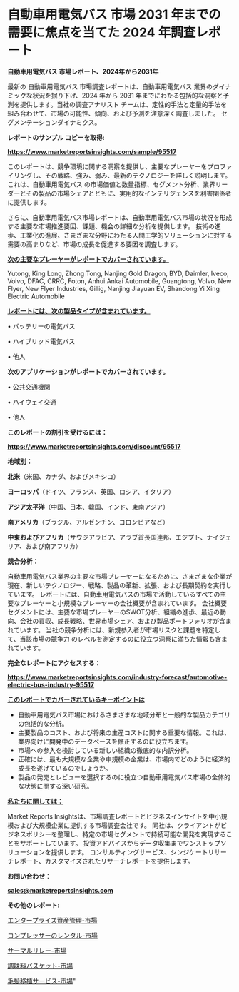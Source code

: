 # 自動車用電気バス 市場 2031 年までの需要に焦点を当てた 2024 年調査レポート

<strong>自動車用電気バス 市場レポート、2024年から2031年</strong>

最新の 自動車用電気バス 市場調査レポートは、自動車用電気バス 業界のダイナミックな状況を掘り下げ、2024 年から 2031 年までにわたる包括的な洞察と予測を提供します。当社の調査アナリスト チームは、定性的手法と定量的手法を組み合わせて、市場の可能性、傾向、および予測を注意深く調査しました。 セグメンテーションダイナミクス。



<strong>レポートのサンプル コピーを取得:</strong> <a href=https://www.marketreportsinsights.com/sample/95517>

<strong><u>https://www.marketreportsinsights.com/sample/95517</u></strong></a>

このレポートは、競争環境に関する洞察を提供し、主要なプレーヤーをプロファイリングし、その戦略、強み、弱み、最新のテクノロジーを詳しく説明します。 これは、自動車用電気バス の市場価値と数量指標、セグメント分析、業界リーダーとその製品の市場シェアとともに、実用的なインテリジェンスを利害関係者に提供します。

さらに、自動車用電気バス市場レポートは、自動車用電気バス市場の状況を形成する主要な市場推進要因、課題、機会の詳細な分析を提供します。 技術の進歩、工業化の進展、さまざまな分野にわたる人間工学的ソリューションに対する需要の高まりなど、市場の成長を促進する要因を調査します。



<strong><u>次の主要なプレーヤーがレポートでカバーされています。</u></strong>

Yutong, King Long, Zhong Tong, Nanjing Gold Dragon, BYD, Daimler, Iveco, Volvo, DFAC, CRRC, Foton, Anhui Ankai Automobile, Guangtong, Volvo, New Flyer, New Flyer Industries, Gillig, Nanjing Jiayuan EV, Shandong Yi Xing Electric Automobile



<strong><u><b>レポートには、次の製品タイプが含まれています。</b></u></strong>

• バッテリーの電気バス

• ハイブリッド電気バス

• 他人



<strong><b>次のアプリケーションがレポートでカバーされています。</b></strong>

• 公共交通機関

• ハイウェイ交通

• 他人



<strong><b>このレポートの割引を受けるには：</b></strong><a href=https://www.marketreportsinsights.com/discount/95517>

<strong><u>https://www.marketreportsinsights.com/discount/95517</u></strong></a>



<strong>地域別：</strong>



<strong>北米</strong>（米国、カナダ、およびメキシコ）



<strong>ヨーロッパ</strong>（ドイツ、フランス、英国、ロシア、イタリア）



<strong>アジア太平洋</strong>（中国、日本、韓国、インド、東南アジア）



<strong>南アメリカ</strong>（ブラジル、アルゼンチン、コロンビアなど）



<strong>中東およびアフリカ</strong>（サウジアラビア、アラブ首長国連邦、エジプト、ナイジェリア、および南アフリカ）



<strong>競合分析：</strong>

自動車用電気バス業界の主要な市場プレーヤーになるために、さまざまな企業が現在、新しいテクノロジー、戦略、製品の革新、拡張、および長期契約を実行しています。 レポートには、自動車用電気バスの市場で活動しているすべての主要なプレーヤーと小規模なプレーヤーの会社概要が含まれています。 会社概要セグメントには、主要な市場プレーヤーのSWOT分析、組織の進歩、最近の動向、会社の買収、成長戦略、世界市場シェア、および製品ポートフォリオが含まれています。 当社の競争分析には、新規参入者が市場リスクと課題を特定して、当該市場の競争力 のレベルを測定するのに役立つ洞察に満ちた情報も含まれています。



<strong>完全なレポートにアクセスする</strong>：

<a href=https://www.marketreportsinsights.com/industry-forecast/automotive-electric-bus-industry-95517>

<strong><u>https://www.marketreportsinsights.com/industry-forecast/automotive-electric-bus-industry-95517</u></strong></a>



<strong><u><b>このレポートでカバーされているキーポイントは</b></u></strong>
<ul>
  <li>自動車用電気バス市場におけるさまざまな地域分布と一般的な製品カテゴリの包括的な分析。</li>
  <li>主要製品のコスト、および将来の生産コストに関する重要な情報。これは、業界向けに開発中のデータベースを修正するのに役立ちます。</li>
  <li>市場への参入を検討している新しい組織の徹底的な内訳分析。</li>
  <li>正確には、最も大規模な企業や中規模の企業は、市場内でどのように経済的成長を遂げているのでしょうか。</li>
  <li>製品の発売とレビューを選択するのに役立つ自動車用電気バス市場の全体的な状態に関する深い研究。</li>
</ul>


<strong><u><b>私たちに関しては：</b></u></strong>

Market Reports Insightsは、市場調査レポートとビジネスインサイトを中小規模および大規模企業に提供する市場調査会社です。 同社は、クライアントがビジネスポリシーを整理し、特定の市場セグメントで持続可能な開発を実現することをサポートしています。 投資アドバイスからデータ収集までワンストップソリューションを提供します。 コンサルティングサービス、シンジケートリサーチレポート、カスタマイズされたリサーチレポートを提供します。



<strong><b>お問い合わせ</b></strong>：

<a href=mailto:sales@marketreportsinsights.com>

<strong><u>sales@marketreportsinsights.com</u></strong></a>



<strong>その他のレポート:</strong>

<a href=https://www.linkedin.com/pulse/エンタープライズ資産管理-市場-2023-swot-分析と成長率-2030-oi5qf/>エンタープライズ資産管理-市場</a>

<a href=https://www.linkedin.com/pulse/コンプレッサーのレンタル-市場-2023-総利益と主要ベンダー-2030-nyepf/>コンプレッサーのレンタル-市場</a>

<a href=https://www.linkedin.com/pulse/サーマルリレー-市場-2023-収益と成長ドライバー-2030-trend-tracking-toolbox-24-analysis-ipynf/>サーマルリレー-市場</a>

<a href=https://www.linkedin.com/pulse/調味料バスケット-市場-2023-swot-分析と最新イノベーション-1irtf/>調味料バスケット-市場</a>

<a href=https://www.linkedin.com/pulse/毛髪移植サービス-市場-2023-推進要因と成長機会-2030-trendsetters-testimonials-360-anal-aviyf/>毛髪移植サービス-市場</a>"
